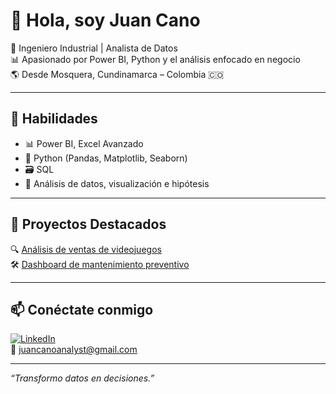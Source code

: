 # 👋 Hola, soy Juan Cano

🎯 Ingeniero Industrial | Analista de Datos  
📊 Apasionado por Power BI, Python y el análisis enfocado en negocio  
🌎 Desde Mosquera, Cundinamarca – Colombia 🇨🇴  

---

## 🚀 Habilidades

- 📊 Power BI, Excel Avanzado
- 🐍 Python (Pandas, Matplotlib, Seaborn)
- 🗃 SQL
- 📁 Análisis de datos, visualización e hipótesis

---

## 🧠 Proyectos Destacados

🔍 [Análisis de ventas de videojuegos](https://github.com/Juancanoanalyst/Portafolio)  
🛠 [Dashboard de mantenimiento preventivo]()

---

## 📫 Conéctate conmigo

[![LinkedIn](https://img.shields.io/badge/LinkedIn-blue?style=flat&logo=linkedin&logoColor=white)](https://linkedin.com/in/tuusuario)  
📧 juancanoanalyst@gmail.com

---

_“Transformo datos en decisiones.”_
